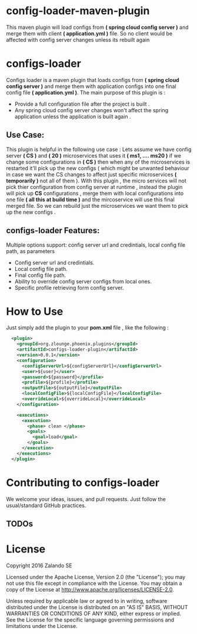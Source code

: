 # config-loader-maven-plugin

This maven plugin will load configs from **( spring cloud config server )** and merge them with client **( application.yml )** file.
So no client would be affected with config server changes unless its rebuilt again

configs-loader
=========

Configs loader is a maven plugin that loads configs from **( spring cloud config server )** and merge them with application configs into one final config file **( application.yml )**.
The main purpose of this plugin is :
- Provide a full configuration file after the project is built .
- Any spring cloud config server changes won't affect the spring application unless the application is built again .

Use Case:
-------------------
This plugin is helpful in the following use case :
Lets assume we have config server **( CS )** and **( 20 )** microservices that uses it **( ms1, .... ms20 )**
if we change some configurations in **( CS )** then when any of the microservices is restarted it'll pick up the new configs ( which might be unwanted behaviour in case we want the CS changes to affect just specific microservices **( temporarily )** not all of them ).
With this plugin , the micro services will not pick thier configuration from config server at runtime , instead the plugin will pick up **CS** configurations , merge them with local configurations into one file **( all this at build time )** and the mircoservice will use this final merged file.
So we can rebuild just the microservices we want them to pick up the new configs .

configs-loader Features:
-------------------
Multiple options support: config server url and credintials, local config file path, as parameters
- Config server url and credintials.
- Local config file path.
- Final config file path.
- Ability to override config server configs from local ones.
- Specific profile retrieving form config server.

How to Use
==========

Just simply add the plugin to your **pom.xml** file , like the following :

```xml
  <plugin>
    <groupId>org.zlounge.phoenix.plugins</groupId>
    <artifactId>configs-loader-plugin</artifactId>
    <version>0.0.1</version>
    <configuration>
      <configServerUrl>${configServerUrl}</configServerUrl>
      <user>${user}</user>
      <password>${password}</profile>
      <profile>${profile}</profile>
      <outputFile>${outputFile}</outputFile>
      <localConfigFile>${localConfigFile}</localConfigFile>
      <overrideLocal>${overrideLocal}</overrideLocal>
    </configuration>

    <executions>
      <execution>
        <phase> clean </phase>
        <goals>
          <goal>load</goal>
        </goals>
      </execution>
    </executions>
  </plugin>
```

Contributing to configs-loader
===============================

We welcome your ideas, issues, and pull requests. Just follow the
usual/standard GitHub practices.

TODOs
-----

License
===================

Copyright 2016 Zalando SE

Licensed under the Apache License, Version 2.0 (the "License"); you may not use this file except in compliance with the License. You may obtain a copy of the License at http://www.apache.org/licenses/LICENSE-2.0.

Unless required by applicable law or agreed to in writing, software distributed under the License is distributed on an "AS IS" BASIS, WITHOUT WARRANTIES OR CONDITIONS OF ANY KIND, either express or implied. See the License for the specific language governing permissions and limitations under the License.
